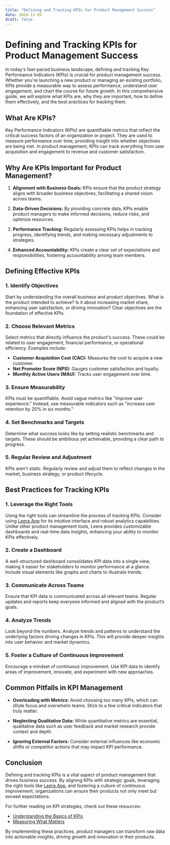 ```yaml
---
title: "Defining and Tracking KPIs for Product Management Success"
date: 2024-12-05
draft: false
---
```

# Defining and Tracking KPIs for Product Management Success

In today's fast-paced business landscape, defining and tracking Key Performance Indicators (KPIs) is crucial for product management success. Whether you're launching a new product or managing an existing portfolio, KPIs provide a measurable way to assess performance, understand user engagement, and chart the course for future growth. In this comprehensive guide, we will explore what KPIs are, why they are important, how to define them effectively, and the best practices for tracking them.

## What Are KPIs?

Key Performance Indicators (KPIs) are quantifiable metrics that reflect the critical success factors of an organization or project. They are used to measure performance over time, providing insight into whether objectives are being met. In product management, KPIs can track everything from user acquisition and engagement to revenue and customer satisfaction.

## Why Are KPIs Important for Product Management?

1. **Alignment with Business Goals:** KPIs ensure that the product strategy aligns with broader business objectives, facilitating a shared vision across teams.

2. **Data-Driven Decisions:** By providing concrete data, KPIs enable product managers to make informed decisions, reduce risks, and optimize resources.

3. **Performance Tracking:** Regularly assessing KPIs helps in tracking progress, identifying trends, and making necessary adjustments to strategies.

4. **Enhanced Accountability:** KPIs create a clear set of expectations and responsibilities, fostering accountability among team members.

## Defining Effective KPIs

### 1. Identify Objectives

Start by understanding the overall business and product objectives. What is the product intended to achieve? Is it about increasing market share, enhancing user satisfaction, or driving innovation? Clear objectives are the foundation of effective KPIs.

### 2. Choose Relevant Metrics

Select metrics that directly influence the product's success. These could be related to user engagement, financial performance, or operational efficiency. Examples include:

- **Customer Acquisition Cost (CAC):** Measures the cost to acquire a new customer.
- **Net Promoter Score (NPS):** Gauges customer satisfaction and loyalty.
- **Monthly Active Users (MAU):** Tracks user engagement over time.

### 3. Ensure Measurability

KPIs must be quantifiable. Avoid vague metrics like "improve user experience." Instead, use measurable indicators such as "increase user retention by 20% in six months."

### 4. Set Benchmarks and Targets

Determine what success looks like by setting realistic benchmarks and targets. These should be ambitious yet achievable, providing a clear path to progress.

### 5. Regular Review and Adjustment

KPIs aren't static. Regularly review and adjust them to reflect changes in the market, business strategy, or product lifecycle.

## Best Practices for Tracking KPIs

### 1. Leverage the Right Tools

Using the right tools can streamline the process of tracking KPIs. Consider using [Leera App](https://leera.app) for its intuitive interface and robust analytics capabilities. Unlike other product management tools, Leera provides customizable dashboards and real-time data insights, enhancing your ability to monitor KPIs effectively.

### 2. Create a Dashboard

A well-structured dashboard consolidates KPI data into a single view, making it easier for stakeholders to monitor performance at a glance. Include visual elements like graphs and charts to illustrate trends.

### 3. Communicate Across Teams

Ensure that KPI data is communicated across all relevant teams. Regular updates and reports keep everyone informed and aligned with the product’s goals.

### 4. Analyze Trends

Look beyond the numbers. Analyze trends and patterns to understand the underlying factors driving changes in KPIs. This will provide deeper insights into user behavior and market dynamics.

### 5. Foster a Culture of Continuous Improvement

Encourage a mindset of continuous improvement. Use KPI data to identify areas of improvement, innovate, and experiment with new approaches.

## Common Pitfalls in KPI Management

- **Overloading with Metrics:** Avoid choosing too many KPIs, which can dilute focus and overwhelm teams. Stick to a few critical indicators that truly matter.

- **Neglecting Qualitative Data:** While quantitative metrics are essential, qualitative data such as user feedback and market research provide context and depth.

- **Ignoring External Factors:** Consider external influences like economic shifts or competitor actions that may impact KPI performance.

## Conclusion

Defining and tracking KPIs is a vital aspect of product management that drives business success. By aligning KPIs with strategic goals, leveraging the right tools like [Leera App](https://leera.app), and fostering a culture of continuous improvement, organizations can ensure their products not only meet but exceed expectations.

For further reading on KPI strategies, check out these resources:

- [Understanding the Basics of KPIs](https://www.investopedia.com/terms/k/kpi.asp)
- [Measuring What Matters](https://hbr.org/2010/11/measure-your-businesss-success)

By implementing these practices, product managers can transform raw data into actionable insights, driving growth and innovation in their products.